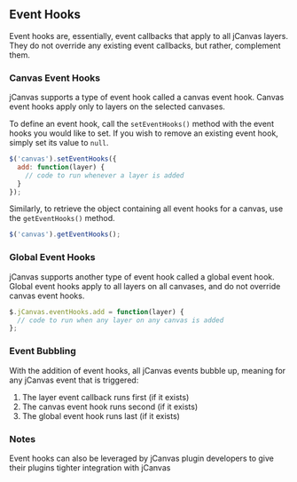 ## Event Hooks

Event hooks are, essentially, event callbacks that apply to all jCanvas layers. They do not override any existing event callbacks, but rather, complement them.

### Canvas Event Hooks

jCanvas supports a type of event hook called a canvas event hook. Canvas event hooks apply only to layers on the selected canvases.

To define an event hook, call the `setEventHooks()` method with the event hooks you would like to set. If you wish to remove an existing event hook, simply set its value to `null`.

```javascript
$('canvas').setEventHooks({
  add: function(layer) {
    // code to run whenever a layer is added
  }
});
```

Similarly, to retrieve the object containing all event hooks for a canvas, use the `getEventHooks()` method.

```javascript
$('canvas').getEventHooks();
```

### Global Event Hooks

jCanvas supports another type of event hook called a global event hook. Global event hooks apply to all layers on all canvases, and do not override canvas event hooks.

```javascript
$.jCanvas.eventHooks.add = function(layer) {
  // code to run when any layer on any canvas is added
};
```

### Event Bubbling

With the addition of event hooks, all jCanvas events bubble up, meaning for any jCanvas event that is triggered:

  1. The layer event callback runs first (if it exists)
  2. The canvas event hook runs second (if it exists)
  3. The global event hook runs last (if it exists)

### Notes

Event hooks can also be leveraged by jCanvas plugin developers to give their plugins tighter integration with jCanvas
